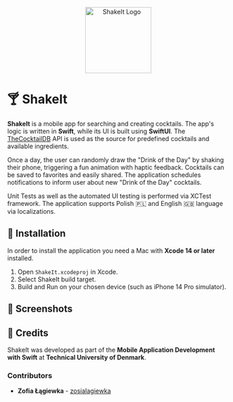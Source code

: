 <p align="center">
    <img width="150" alt="ShakeIt Logo" src="">
</p>

# 🍸 ShakeIt 
**ShakeIt** is a mobile app for searching and creating cocktails. The app's logic is written in **Swift**, while its UI is built using **SwiftUI**. The [TheCocktailDB](https://www.thecocktaildb.com/api.php) API is used as the source for predefined cocktails and available ingredients.

Once a day, the user can randomly draw the "Drink of the Day" by shaking their phone, triggering a fun animation with haptic feedback. Cocktails can be saved to favorites and easily shared. The application schedules notifications to inform user about new "Drink of the Day" cocktails.

Unit Tests as well as the automated UI testing is performed via XCTest framework. The application supports Polish 🇵🇱 and English 🇬🇧 language via localizations. 

## 🔨 Installation
In order to install the application you need a Mac with **Xcode 14 or later** installed.

1. Open `ShakeIt.xcodeproj` in Xcode.
2. Select ShakeIt build target. 
3. Build and Run on your chosen device (such as iPhone 14 Pro simulator).

## 📸 Screenshots


## 📄 Credits
ShakeIt was developed as part of the **Mobile Application Development with Swift** at **Technical University of Denmark**.

### Contributors
- **Zofia Łągiewka** - [zosialagiewka](https://github.com/zosialagiewka)
